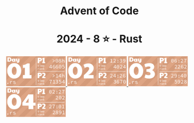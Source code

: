 <h1 align="center">Advent of Code</h1>

<!-- AOC TILES BEGIN -->
<h1 align="center">
  2024 - 8 ⭐ - Rust
</h1>
<a href="src/bin/01.rs">
  <img src=".aoc_tiles/tiles/2024/01.png" width="161px">
</a>
<a href="src/bin/02.rs">
  <img src=".aoc_tiles/tiles/2024/02.png" width="161px">
</a>
<a href="src/bin/03.rs">
  <img src=".aoc_tiles/tiles/2024/03.png" width="161px">
</a>
<a href="src/bin/04.rs">
  <img src=".aoc_tiles/tiles/2024/04.png" width="161px">
</a>
<!-- AOC TILES END -->